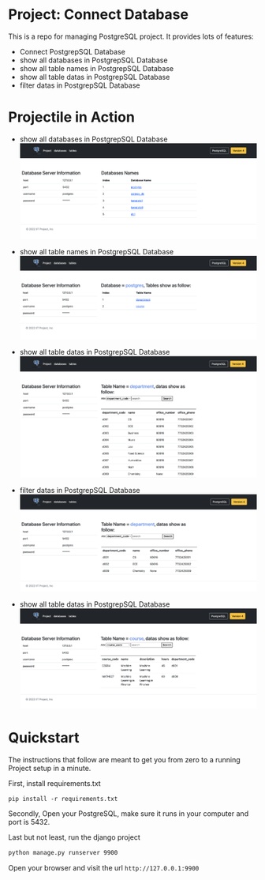 # Project: Connect Database

This is a repo for managing PostgreSQL project. It provides lots of features:

- Connect PostgrepSQL Database
- show all databases in PostgrepSQL Database
- show all table names in PostgrepSQL Database
- show all table datas in PostgrepSQL Database
- filter datas in PostgrepSQL Database

# Projectile in Action

- show all databases in PostgrepSQL Database
  ![](./output/01_index_databases.png)

- show all table names in PostgrepSQL Database
  ![](./output/02_get_tablenames.png)

- show all table datas in PostgrepSQL Database
  ![](./output/03_get_table_all_datas.png)
- filter datas in PostgrepSQL Database
  ![](./output/04_get_table_filter_datas.png)
- show all table datas in PostgrepSQL Database
  ![](./output/05_get_course_table_all_datas.png)

# Quickstart

The instructions that follow are meant to get you from zero to a running Project setup in a minute.

First, install requirements.txt

```
pip install -r requirements.txt
```

Secondly, Open your PostgreSQL, make sure it runs in your computer and port is 5432.

Last but not least, run the django project

```bash
python manage.py runserver 9900
```

Open your browser and visit the url `http://127.0.0.1:9900`

